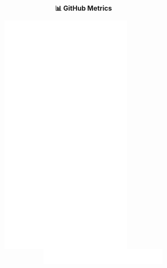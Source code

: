 <h2 align="center">📊 GitHub Metrics</h2>

<img align="left"  width="390" src="./metrics2.svg"      alt="Stats">
<img align="right" width="380" src="./achievements3.svg" alt="Achievements">